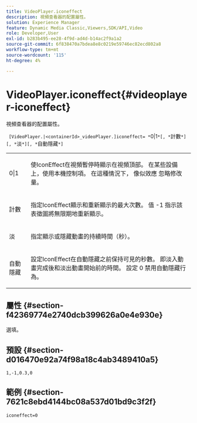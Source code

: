 ```yaml
---
title: VideoPlayer.iconeffect
description: 視頻查看器的配置屬性。
solution: Experience Manager
feature: Dynamic Media Classic,Viewers,SDK/API,Video
role: Developer,User
exl-id: b283b495-ee28-4f9d-ad4d-b14ac2f9a1a2
source-git-commit: 6f838470a7bdea8e8c0219e59746ec82ecd802a8
workflow-type: tm+mt
source-wordcount: '115'
ht-degree: 4%

---
```


# VideoPlayer.iconeffect{#videoplayer-iconeffect}

視頻查看器的配置屬性。

` [VideoPlayer.|<containerId>_videoPlayer.]iconeffect= *`0|1`*[, *`計數`*][, *`淡`*][, *`自動隱藏`*]`

<table id="table_C616483932C2482CA9794DDD7313FD7C"> 
 <tbody> 
  <tr> 
   <td colname="col1"> <p> <span class="codeph"> <span class="varname"> 0|1</span> </span> </p> </td> 
   <td colname="col2"> <p> 使IconEffect在視頻暫停時顯示在視頻頂部。 在某些設備上，使用本機控制項。 在這種情況下， <span class="codeph"> 像似效應</span> 忽略修改量。 </p> </td> 
  </tr> 
  <tr> 
   <td colname="col1"> <p> <span class="codeph"> <span class="varname"> 計數</span> </span> </p> </td> 
   <td colname="col2"> <p> 指定IconEffect顯示和重新顯示的最大次數。 值 <span class="codeph"> -1</span> 指示該表徵圖將無限期地重新顯示。 </p> </td> 
  </tr> 
  <tr> 
   <td colname="col1"> <p> <span class="codeph"> <span class="varname"> 淡</span> </span> </p> </td> 
   <td colname="col2"> <p> 指定顯示或隱藏動畫的持續時間（秒）。 </p> </td> 
  </tr> 
  <tr> 
   <td colname="col1"> <p> <span class="codeph"> <span class="varname"> 自動隱藏</span> </span> </p> </td> 
   <td colname="col2"> <p> 設定IconEffect在自動隱藏之前保持可見的秒數。 即淡入動畫完成後和淡出動畫開始前的時間。 設定 <span class="codeph"> 0</span> 禁用自動隱藏行為。 </p> </td> 
  </tr> 
 </tbody> 
</table>

## 屬性 {#section-f42369774e2740dcb399626a0e4e930e}

選填。

## 預設 {#section-d016470e92a74f98a18c4ab3489410a5}

`1,-1,0.3,0`

## 範例 {#section-7621c8ebd4144bc08a537d01bd9c3f2f}

```
iconeffect=0
```
